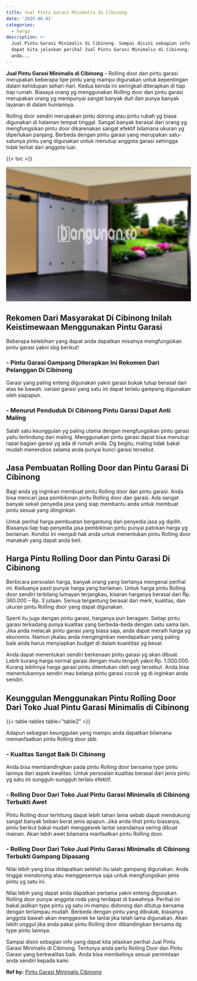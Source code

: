 ```yaml
---
title: Jual Pintu Garasi Minimalis di Cibinong
date: '2025-06-01'
categories:
  - harga
description: >-
  Jual Pintu Garasi Minimalis di Cibinong. Sampai disini sebagian info yang
  dapat kita jelaskan perihal Jual Pintu Garasi Minimalis di Cibinong. Tentunya
  anda...
---
```


**Jual Pintu Garasi Minimalis di Cibinong** – Rolling door dan pintu garasi merupakan beberapa tipe pintu yang mampu digunakan untuk kepentingan dalam kehidupan sehari-hari. Kedua benda ini seringkali diterapkan di tiap tiap rumah. Biasaya orang yg menggunakan Rolling door dan pintu garasi merupakan orang yg mempunyai sangat banyak duit dan punya banyak layanan di dalam huniannya.

Rolling door sendiri merupakan pintu dorong atau pintu rubah yg biasa digunakan di halaman tempat tinggal. Sangat banyak berasal dari orang yg mengfungsikan pintu door dikarenakan sangat efektif bilamana ukuran yg diperlukan panjang. Berbeda dengan pintu garasi yang merupakan satu-satunya pintu yang digunakan untuk menutup anggota garasi sehingga tidak terliat dari anggota luar.

{{< toc >}}

![Jual Pintu Garasi Minimalis di Cibinong](/images/pintu-garasi-37.png)

## Rekomen Dari Masyarakat Di Cibinong Inilah Keistimewaan Menggunakan Pintu Garasi

Beberapa kelebihan yang dapat anda dapatkan misalnya mengfungsikan pintu garasi yakni sbg berikut!

### \- Pintu Garasi Gampang Diterapkan Ini Rekomen Dari Pelanggan Di Cibinong

Garasi yang paling enteng digunakan yakni garasi bukak tutup berasal dari atas ke bawah. variasi garasi yang satu ini dapat terlalu gampang digunakan oleh siapapun.

### \- Menurut Penduduk Di Cibinong Pintu Garasi Dapat Anti Maling

Salah satu keunggulan yg paling utama dengan mengfungsikan pintu garasi yaitu terlindung dari maling. Menggunakan pintu garasi dapat bisa menutup rapat bagian garasi yg ada di rumah anda. Dg begitu, maling tidak bakal mudah menerobos selama anda punyai kunci garasi tersebut.

## Jasa Pembuatan Rolling Door dan Pintu Garasi Di Cibinong

Bagi anda yg inginkan membuat pintu Rolling door dan pintu garasi. Anda bisa mencari jasa pembikinan pintu Rolling door dan garasi. Ada sangat banyak sekali penyedia jasa yang siap membantu anda untuk membuat pintu sesuai yang diinginkan.

Untuk perihal harga pembuatan bergantung dari penyedia jasa yg dipilih. Biasanya tiap tiap penyedia jasa pembikinan pintu punyai patokan harga yg berlainan. Kondisi ini menjadi hak anda untuk menentukan pintu Rolling door manakah yang dapat anda beli.

## Harga Pintu Rolling Door dan Pintu Garasi Di Cibinong

Berbicara persoalan harga, banyak orang yang bertanya mengenai perihal ini. Keduanya pasti punyai harga yang berlainan. Untuk harga pintu Rolling door sendiri terbilang lumayan terjangkau, kisaran harganya berasal dari Rp. 360.000 – Rp. 3 jutaan. Semua tergantung berasal dari merk, kualitas, dan ukuran pintu Rolling door yang dapat digunakan.

Sperti itu juga dengan pintu garasi, harganya pun beragam. Setiap pintu garasi terkadang punya kualitas yang berbeda-beda dengan satu sama lain. Jika anda melacak pintu garasi yang biasa saja, anda dapat meraih harga yg ekonomis. Namun jikalau anda menginginkan mendapatkan yang paling baik anda harus menyiapkan budget di dalam kuantitas yg besar.

Anda dapat menentukan sendiri berkenaan pintu garasi yg akan dibuat. Lebih kurang harga normal garasi dengan mutu tengah yakni Rp. 1.000.000. Kurang lebihnya harga garasi pintu ditentukan oleh segi tersebut. Anda bisa menentukannya sendiri mau belanja pintu garasi cocok yg di inginkan anda sendiri.

## Keunggulan Menggunakan Pintu Rolling Door Dari Toko Jual Pintu Garasi Minimalis di Cibinong

{{< table-tables table="table2" >}}

Adapun sebagian keunggulan yang mampu anda dapatkan bilamana memanfaatkan pintu Rolling door sbb.

### \- Kualitas Sangat Baik Di Cibinong

Anda bisa membandingkan pada pintu Rolling door bersama type pintu lainnya dari aspek kwalitas. Untuk persoalan kualitas berasal dari jenis pintu yg satu ini sungguh-sungguh terlalu efektif.

### \- Rolling Door Dari Toko Jual Pintu Garasi Minimalis di Cibinong Terbukti Awet

Pintu Rolling door terhitung dapat lebih tahan lama sebab dapat mendukung sangat banyak beban berat jenis apapun. Jika anda lihat pintu biasanya, pintu berikut bakal mudah menggesrek lantai seandainya sering dibuat mainan. Akan lebih awet bilamana manfaatkan pintu Rolling door.

### \- Rolling Door Dari Toko Jual Pintu Garasi Minimalis di Cibinong Terbukti Gampang Dipasang

Nilai lebih yang bisa didapatkan setelah itu ialah gampang digunakan. Anda tinggal mendorong atau menggesernya saja untuk mengfungsikan jenis pintu yg satu ini.

Nilai lebih yang dapat anda dapatkan pertama yakni enteng digunakan. Rolling door punyai anggota roda yang terdapat di bawahnya. Perihal ini bakal jadikan type pintu yg satu ini mampu didorong dan ditutup bersama dengan terlampau mudah. Berbeda dengan pintu yang dibukak, biasanya anggota bawah akan menggesrek ke lantai jika telah lama digunakan. Akan lebih unggul jika anda pakai pintu Rolling door dibandingkan bersama dg type pintu lainnya.

Sampai disini sebagian info yang dapat kita jelaskan perihal Jual Pintu Garasi Minimalis di Cibinong. Tentunya anda perlu Rolling Door dan Pintu Garasi yang berkwalitas baik. Anda bisa membelinya sesuai permintaan anda sendiri kepada kami.

**Ref by:** [Pintu Garasi Minimalis Cibinong](https://id.wikipedia.org/wiki/Pintu)
